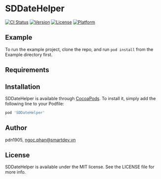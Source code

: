 # SDDateHelper

[![CI Status](http://img.shields.io/travis/pdn1905/SDDateHelper.svg?style=flat)](https://travis-ci.org/pdn1905/SDDateHelper)
[![Version](https://img.shields.io/cocoapods/v/SDDateHelper.svg?style=flat)](http://cocoapods.org/pods/SDDateHelper)
[![License](https://img.shields.io/cocoapods/l/SDDateHelper.svg?style=flat)](http://cocoapods.org/pods/SDDateHelper)
[![Platform](https://img.shields.io/cocoapods/p/SDDateHelper.svg?style=flat)](http://cocoapods.org/pods/SDDateHelper)

## Example

To run the example project, clone the repo, and run `pod install` from the Example directory first.

## Requirements

## Installation

SDDateHelper is available through [CocoaPods](http://cocoapods.org). To install
it, simply add the following line to your Podfile:

```ruby
pod 'SDDateHelper'
```

## Author

pdn1905, ngoc.phan@smartdev.vn

## License

SDDateHelper is available under the MIT license. See the LICENSE file for more info.
